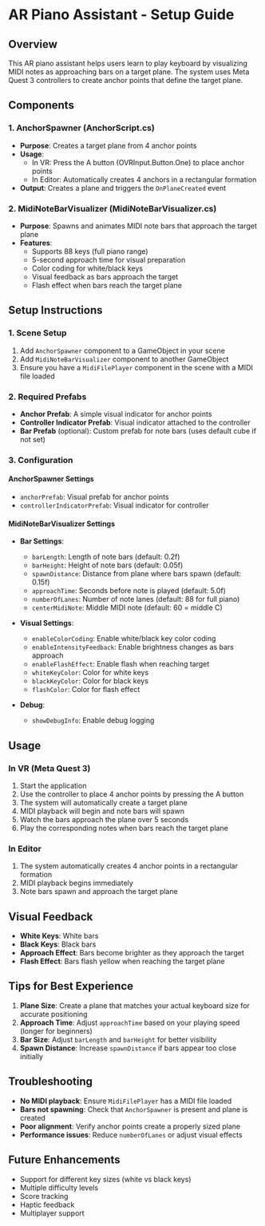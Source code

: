 # AR Piano Assistant - Setup Guide

## Overview
This AR piano assistant helps users learn to play keyboard by visualizing MIDI notes as approaching bars on a target plane. The system uses Meta Quest 3 controllers to create anchor points that define the target plane.

## Components

### 1. AnchorSpawner (AnchorScript.cs)
- **Purpose**: Creates a target plane from 4 anchor points
- **Usage**: 
  - In VR: Press the A button (OVRInput.Button.One) to place anchor points
  - In Editor: Automatically creates 4 anchors in a rectangular formation
- **Output**: Creates a plane and triggers the `OnPlaneCreated` event

### 2. MidiNoteBarVisualizer (MidiNoteBarVisualizer.cs)
- **Purpose**: Spawns and animates MIDI note bars that approach the target plane
- **Features**:
  - Supports 88 keys (full piano range)
  - 5-second approach time for visual preparation
  - Color coding for white/black keys
  - Visual feedback as bars approach the target
  - Flash effect when bars reach the target plane

## Setup Instructions

### 1. Scene Setup
1. Add `AnchorSpawner` component to a GameObject in your scene
2. Add `MidiNoteBarVisualizer` component to another GameObject
3. Ensure you have a `MidiFilePlayer` component in the scene with a MIDI file loaded

### 2. Required Prefabs
- **Anchor Prefab**: A simple visual indicator for anchor points
- **Controller Indicator Prefab**: Visual indicator attached to the controller
- **Bar Prefab** (optional): Custom prefab for note bars (uses default cube if not set)

### 3. Configuration

#### AnchorSpawner Settings
- `anchorPrefab`: Visual prefab for anchor points
- `controllerIndicatorPrefab`: Visual indicator for controller

#### MidiNoteBarVisualizer Settings
- **Bar Settings**:
  - `barLength`: Length of note bars (default: 0.2f)
  - `barHeight`: Height of note bars (default: 0.05f)
  - `spawnDistance`: Distance from plane where bars spawn (default: 0.15f)
  - `approachTime`: Seconds before note is played (default: 5.0f)
  - `numberOfLanes`: Number of note lanes (default: 88 for full piano)
  - `centerMidiNote`: Middle MIDI note (default: 60 = middle C)

- **Visual Settings**:
  - `enableColorCoding`: Enable white/black key color coding
  - `enableIntensityFeedback`: Enable brightness changes as bars approach
  - `enableFlashEffect`: Enable flash when reaching target
  - `whiteKeyColor`: Color for white keys
  - `blackKeyColor`: Color for black keys
  - `flashColor`: Color for flash effect

- **Debug**:
  - `showDebugInfo`: Enable debug logging

## Usage

### In VR (Meta Quest 3)
1. Start the application
2. Use the controller to place 4 anchor points by pressing the A button
3. The system will automatically create a target plane
4. MIDI playback will begin and note bars will spawn
5. Watch the bars approach the plane over 5 seconds
6. Play the corresponding notes when bars reach the target plane

### In Editor
1. The system automatically creates 4 anchor points in a rectangular formation
2. MIDI playback begins immediately
3. Note bars spawn and approach the target plane

## Visual Feedback

- **White Keys**: White bars
- **Black Keys**: Black bars
- **Approach Effect**: Bars become brighter as they approach the target
- **Flash Effect**: Bars flash yellow when reaching the target plane

## Tips for Best Experience

1. **Plane Size**: Create a plane that matches your actual keyboard size for accurate positioning
2. **Approach Time**: Adjust `approachTime` based on your playing speed (longer for beginners)
3. **Bar Size**: Adjust `barLength` and `barHeight` for better visibility
4. **Spawn Distance**: Increase `spawnDistance` if bars appear too close initially

## Troubleshooting

- **No MIDI playback**: Ensure `MidiFilePlayer` has a MIDI file loaded
- **Bars not spawning**: Check that `AnchorSpawner` is present and plane is created
- **Poor alignment**: Verify anchor points create a properly sized plane
- **Performance issues**: Reduce `numberOfLanes` or adjust visual effects

## Future Enhancements

- Support for different key sizes (white vs black keys)
- Multiple difficulty levels
- Score tracking
- Haptic feedback
- Multiplayer support 